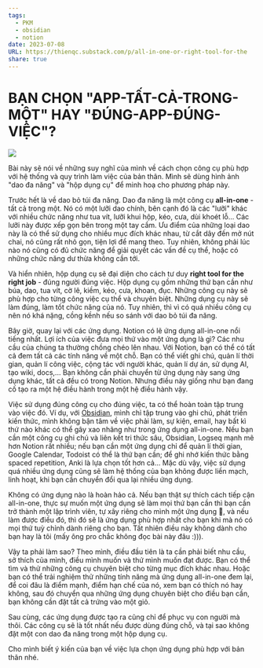 ```yaml
---
tags:
  - PKM
  - obsidian
  - notion
date: 2023-07-08
URL: https://thienqc.substack.com/p/all-in-one-or-right-tool-for-the
share: true
---
```


# BẠN CHỌN "APP-TẤT-CẢ-TRONG-MỘT" HAY "ĐÚNG-APP-ĐÚNG-VIỆC"?

![](https://i.imgur.com/qBvb8em.png)


Bài này sẽ nói về những suy nghĩ của mình về cách chọn công cụ phù hợp với hệ thống và quy trình làm việc của bản thân. Mình sẽ dùng hình ảnh "dao đa năng" và "hộp dụng cụ" để minh hoạ cho phương pháp này.

Trước hết là về dao bỏ túi đa năng. Dao đa năng là một công cụ **all-in-one** - tất cả trong một. Nó có một lưỡi dao chính, bên cạnh đó là các "lưỡi" khác với nhiều chức năng như tua vít, lưỡi khui hộp, kéo, cưa, dùi khoét lỗ... Các lưỡi này được xếp gọn bên trong một tay cầm. Ưu điểm của những loại dao này là có thể sử dụng cho nhiều mục đích khác nhau, từ cắt dây đến mở nút chai, nó cũng rất nhỏ gọn, tiện lợi để mang theo. Tuy nhiên, không phải lúc nào nó cũng có đủ chức năng để giải quyết các vấn đề cụ thể, hoặc có những chức năng dư thừa không cần tới.

Và hiển nhiên, hộp dụng cụ sẽ đại diện cho cách tư duy **right tool for the right job** - đúng người đúng việc. Hộp dụng cụ gồm những thứ bạn cần như búa, dao, tua vít, cờ lê, kiềm, kéo, cưa, khoan, đục. Những công cụ này sẽ phù hợp cho từng công việc cụ thể và chuyên biệt. Những dụng cụ này sẽ làm đúng, làm tốt chức năng của nó. Tuy nhiên, thì vì có quá nhiều công cụ nên nó khá nặng, cồng kềnh nếu so sánh với dao bỏ túi đa năng.

Bây giờ, quay lại với các ứng dụng. Notion có lẽ ứng dụng all-in-one nổi tiếng nhất. Lợi ích của việc đưa mọi thứ vào một ứng dụng là gì? Các nhu cầu của chúng ta thường chồng chéo lên nhau. Với Notion, bạn có thể có tất cả đem tất cả các tính năng về một chỗ. Bạn có thể viết ghi chú, quản lí thời gian, quản lí công việc, cộng tác với người khác, quản lí dự án, sử dụng AI, tạo wiki, docs,... Bạn không cần phải chuyển từ ứng dụng này sang ứng dụng khác, tất cả đều có trong Notion. Nhưng điều này giống như bạn đang cố tạo ra một hệ điều hành trong một hệ điều hành vậy.

Việc sử dụng đúng công cụ cho đúng việc, ta có thể hoàn toàn tập trung vào việc đó. Ví dụ, với [Obsidian](https://www.facebook.com/groups/594306492570157), mình chỉ tập trung vào ghi chú, phát triển kiến thức, mình không bận tâm về việc phải làm, sự kiện, email, hay bất kì thứ nào khác có thể gây xao nhãng như trong ứng dụng all-in-one. Nếu bạn cần một công cụ ghi chú và liên kết tri thức sâu, Obsidian, Logseq mạnh mẽ hơn Notion rất nhiều; nếu bạn cần một ứng dụng chỉ để quản lí thời gian, Google Calendar, Todoist có thể là thứ bạn cần; để ghi nhớ kiến thức bằng spaced repetition, Anki là lựa chọn tốt hơn cả...  Mặc dù vậy, việc sử dụng quá nhiều ứng dụng cũng sẽ làm hệ thống của bạn không được liền mạch, linh hoạt, khi bạn cần chuyển đổi qua lại nhiều ứng dụng. 

Không có ứng dụng nào là hoàn hảo cả. Nếu bạn thật sự thích cách tiếp cận all-in-one, thực sự muốn một ứng dụng sẽ làm mọi thứ bạn cần thì bạn cần trở thành một lập trình viên, tự xây riêng cho mình một ứng dụng 🐧, và nếu làm được điều đó, thì đó sẽ là ứng dụng phù hợp nhất cho bạn khi mà nó có mọi thứ tuỳ chỉnh dành riêng cho bạn. Tất nhiên điều này không dành cho bạn hay là tôi (mấy ông pro chắc không đọc bài này đâu :))).

Vậy ta phải làm sao? Theo mình, điều đầu tiên là ta cần phải biết nhu cầu, sở thích của mình, điều mình muốn và thứ mình muốn đạt được. Bạn có thể tìm và thử những công cụ chuyên biệt cho từng mục đích khác nhau. Hoặc bạn có thể trải nghiệm thử những tính năng mà ứng dụng all-in-one đem lại, để coi đâu là điểm mạnh, điểm hạn chế của nó, xem bạn có thích nó hay không, sau đó chuyển qua những ứng dụng chuyên biệt cho điều bạn cần, bạn không cần đặt tất cả trứng vào một giỏ.

Sau cùng, các ứng dụng được tạo ra cũng chỉ để phục vụ con người mà thôi. Các công cụ sẽ là tốt nhất nếu được dùng đúng chỗ, và tại sao không đặt một con dao đa năng trong một hộp dụng cụ.

Cho mình biết ý kiến của bạn về việc lựa chọn ứng dụng phù hợp với bản thân nhé.
